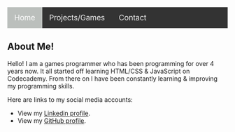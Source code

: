 <style>
.topnav
{
	overflow: hidden;
	background-color: #333;
}

.topnav a
{
	float: left;
	color: #f2f2f2;
	text-align: center;
	padding: 14px 16px;
	text-decoration: none;
	font-size: 17px;
}

.topnav a:hover 
{
  background-color: #ddd;
  color: black;
}

.topnav a.active 
{
  background-color: #bbbfbc;
  color: white;
}
</style>

<div class="topnav">
<a class="active" href="https://stevencoombe.github.io/Portfolio/">Home</a>
<a href="pages/projects.html">Projects/Games</a>
<a href="pages/contact.html">Contact</a>
</div>

<body>
<div class="About Me">
<h2>About Me!</h2>
<p>Hello! I am a games programmer who has been programming for over 4 years now. It all started off learning HTML/CSS & JavaScript on Codecademy. 
From there on I have been constantly learning & improving my programming skills.</p>
<p>Here are links to my social media accounts:</p>
<ul>
	<li>View my <a href ="https://www.linkedin.com/in/steven-coombe/" title="Linkedin Profile">Linkedin profile</a>.</li>
	<li>View my <a href ="https://github.com/stevencoombe" title="GitHub Profile">GitHub profile</a>.</li>
</ul>
</body>